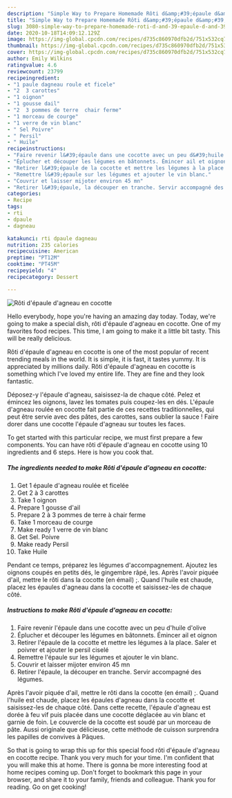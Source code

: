 ```yaml
---
description: "Simple Way to Prepare Homemade Rôti d&amp;#39;épaule d&amp;#39;agneau en cocotte"
title: "Simple Way to Prepare Homemade Rôti d&amp;#39;épaule d&amp;#39;agneau en cocotte"
slug: 3080-simple-way-to-prepare-homemade-roti-d-and-39-epaule-d-and-39-agneau-en-cocotte
date: 2020-10-18T14:09:12.129Z
image: https://img-global.cpcdn.com/recipes/d735c860970dfb2d/751x532cq70/roti-depaule-dagneau-en-cocotte-photo-principale-de-la-recette.jpg
thumbnail: https://img-global.cpcdn.com/recipes/d735c860970dfb2d/751x532cq70/roti-depaule-dagneau-en-cocotte-photo-principale-de-la-recette.jpg
cover: https://img-global.cpcdn.com/recipes/d735c860970dfb2d/751x532cq70/roti-depaule-dagneau-en-cocotte-photo-principale-de-la-recette.jpg
author: Emily Wilkins
ratingvalue: 4.6
reviewcount: 23799
recipeingredient:
- "1 paule dagneau roule et ficele"
- "2  3 carottes"
- "1 oignon"
- "1 gousse dail"
- "2  3 pommes de terre  chair ferme"
- "1 morceau de courge"
- "1 verre de vin blanc"
- " Sel Poivre"
- " Persil"
- " Huile"
recipeinstructions:
- "Faire revenir l&#39;épaule dans une cocotte avec un peu d&#39;huile d&#39;olive"
- "Éplucher et découper les légumes en bâtonnets. Émincer ail et oignon"
- "Retirer l&#39;épaule de la cocotte et mettre les légumes à la place. Saler et poivrer et ajouter le persil ciselé"
- "Remettre l&#39;épaule sur les légumes et ajouter le vin blanc."
- "Couvrir et laisser mijoter environ 45 mn"
- "Retirer l&#39;épaule, la découper en tranche. Servir accompagné des légumes."
categories:
- Recipe
tags:
- rti
- dpaule
- dagneau

katakunci: rti dpaule dagneau 
nutrition: 235 calories
recipecuisine: American
preptime: "PT12M"
cooktime: "PT45M"
recipeyield: "4"
recipecategory: Dessert

---
```



![Rôti d&#39;épaule d&#39;agneau en cocotte](https://img-global.cpcdn.com/recipes/d735c860970dfb2d/751x532cq70/roti-depaule-dagneau-en-cocotte-photo-principale-de-la-recette.jpg)

Hello everybody, hope you're having an amazing day today. Today, we're going to make a special dish, rôti d&#39;épaule d&#39;agneau en cocotte. One of my favorites food recipes. This time, I am going to make it a little bit tasty. This will be really delicious.

Rôti d&#39;épaule d&#39;agneau en cocotte is one of the most popular of recent trending meals in the world. It is simple, it is fast, it tastes yummy. It is appreciated by millions daily. Rôti d&#39;épaule d&#39;agneau en cocotte is something which I've loved my entire life. They are fine and they look fantastic.

Déposez-y l&#39;épaule d&#39;agneau, saisissez-la de chaque côté. Pelez et émincez les oignons, lavez les tomates puis coupez-les en dés. L&#39;épaule d&#39;agneau roulée en cocotte fait partie de ces recettes traditionnelles, qui peut être servie avec des pâtes, des carottes, sans oublier la sauce ! Faire dorer dans une cocotte l&#39;épaule d&#39;agneau sur toutes les faces.


To get started with this particular recipe, we must first prepare a few components. You can have rôti d&#39;épaule d&#39;agneau en cocotte using 10 ingredients and 6 steps. Here is how you cook that.

<!--inarticleads1-->

##### The ingredients needed to make Rôti d&#39;épaule d&#39;agneau en cocotte:

1. Get 1 épaule d&#39;agneau roulée et ficelée
1. Get 2 à 3 carottes
1. Take 1 oignon
1. Prepare 1 gousse d&#39;ail
1. Prepare 2 à 3 pommes de terre à chair ferme
1. Take 1 morceau de courge
1. Make ready 1 verre de vin blanc
1. Get  Sel. Poivre
1. Make ready  Persil
1. Take  Huile


Pendant ce temps, préparez les légumes d&#39;accompagnement. Ajoutez les oignons coupés en petits dés, le gingembre râpé, les. Après l&#39;avoir piquée d&#39;ail, mettre le rôti dans la cocotte (en émail) ;. Quand l&#39;huile est chaude, placez les épaules d&#39;agneau dans la cocotte et saisissez-les de chaque côté. 

<!--inarticleads2-->

##### Instructions to make Rôti d&#39;épaule d&#39;agneau en cocotte:

1. Faire revenir l&#39;épaule dans une cocotte avec un peu d&#39;huile d&#39;olive
1. Éplucher et découper les légumes en bâtonnets. Émincer ail et oignon
1. Retirer l&#39;épaule de la cocotte et mettre les légumes à la place. Saler et poivrer et ajouter le persil ciselé
1. Remettre l&#39;épaule sur les légumes et ajouter le vin blanc.
1. Couvrir et laisser mijoter environ 45 mn
1. Retirer l&#39;épaule, la découper en tranche. Servir accompagné des légumes.


Après l&#39;avoir piquée d&#39;ail, mettre le rôti dans la cocotte (en émail) ;. Quand l&#39;huile est chaude, placez les épaules d&#39;agneau dans la cocotte et saisissez-les de chaque côté. Dans cette recette, l&#39;épaule d&#39;agneau est dorée à feu vif puis placée dans une cocotte déglacée au vin blanc et garnie de foin. Le couvercle de la cocotte est soudé par un morceau de pâte. Aussi originale que délicieuse, cette méthode de cuisson surprendra les papilles de convives à Pâques. 

So that is going to wrap this up for this special food rôti d&#39;épaule d&#39;agneau en cocotte recipe. Thank you very much for your time. I'm confident that you will make this at home. There is gonna be more interesting food at home recipes coming up. Don't forget to bookmark this page in your browser, and share it to your family, friends and colleague. Thank you for reading. Go on get cooking!
